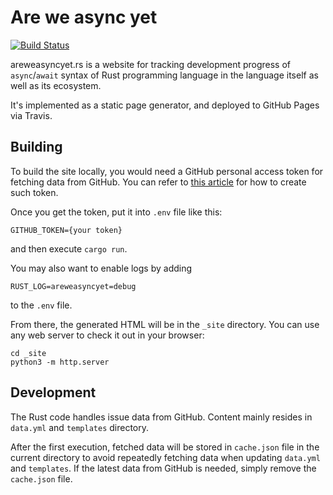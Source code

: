 # Are we async yet

[![Build Status](https://travis-ci.org/rust-lang/areweasyncyet.rs.svg?branch=master)](https://travis-ci.org/rust-lang/areweasyncyet.rs)

areweasyncyet.rs is a website for tracking development progress of
`async`/`await` syntax of Rust programming language in
the language itself as well as its ecosystem.

It's implemented as a static page generator,
and deployed to GitHub Pages via Travis.

## Building

To build the site locally,
you would need a GitHub personal access token for
fetching data from GitHub.
You can refer to [this article](https://help.github.com/articles/creating-a-personal-access-token-for-the-command-line/) for how to create such token.

Once you get the token,
put it into `.env` file like this:
```
GITHUB_TOKEN={your token}
```
and then execute `cargo run`.

You may also want to enable logs by adding
```
RUST_LOG=areweasyncyet=debug
```
to the `.env` file.

From there,
the generated HTML will be in the `_site` directory.
You can use any web server to check it out in your browser:
```
cd _site
python3 -m http.server
```

## Development

The Rust code handles issue data from GitHub.
Content mainly resides in `data.yml` and `templates` directory.

After the first execution,
fetched data will be stored in `cache.json` file in the current directory
to avoid repeatedly fetching data when updating `data.yml` and `templates`.
If the latest data from GitHub is needed,
simply remove the `cache.json` file.
